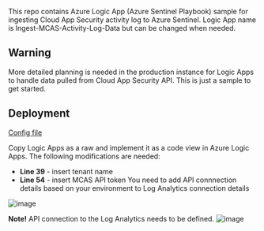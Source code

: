 This repo contains Azure Logic App (Azure Sentinel Playbook) sample for ingesting Cloud App Security activity log to Azure Sentinel. Logic App name is Ingest-MCAS-Activity-Log-Data but can be changed when needed.

## Warning
More detailed planning is needed in the production instance for Logic Apps to handle data pulled from Cloud App Security API. This is just a sample to get started.

## Deployment
[Config file](Ingest-MCAS-data-2.json)

Copy Logic Apps as a raw and implement it as a code view in Azure Logic Apps. The following modifications are needed:

* **Line 39** - insert tenant name
* **Line 54** - insert MCAS API token
You need to add API connnection details based on your environment to Log Analytics connection details

![image](https://user-images.githubusercontent.com/18166822/107668629-8b6e7480-6c99-11eb-942f-5579ca3141b0.png)

**Note!** API connection to the Log Analytics needs to be defined.
![image](https://user-images.githubusercontent.com/18166822/107741169-4c7e0480-6d15-11eb-9923-01a5534f60c2.png)
